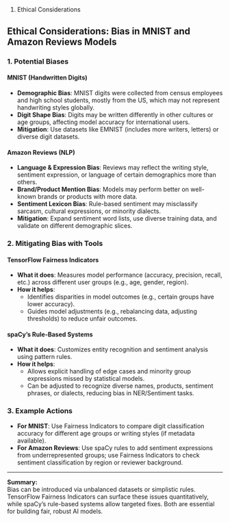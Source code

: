 
##
1. Ethical Considerations

## Ethical Considerations: Bias in MNIST and Amazon Reviews Models

### 1. Potential Biases

#### MNIST (Handwritten Digits)
- **Demographic Bias**: MNIST digits were collected from census employees and high school students, mostly from the US, which may not represent handwriting styles globally.
- **Digit Shape Bias**: Digits may be written differently in other cultures or age groups, affecting model accuracy for international users.
- **Mitigation**: Use datasets like EMNIST (includes more writers, letters) or diverse digit datasets.

#### Amazon Reviews (NLP)
- **Language & Expression Bias**: Reviews may reflect the writing style, sentiment expression, or language of certain demographics more than others.
- **Brand/Product Mention Bias**: Models may perform better on well-known brands or products with more data.
- **Sentiment Lexicon Bias**: Rule-based sentiment may misclassify sarcasm, cultural expressions, or minority dialects.
- **Mitigation**: Expand sentiment word lists, use diverse training data, and validate on different demographic slices.

### 2. Mitigating Bias with Tools

#### TensorFlow Fairness Indicators
- **What it does**: Measures model performance (accuracy, precision, recall, etc.) across different user groups (e.g., age, gender, region).
- **How it helps**: 
  - Identifies disparities in model outcomes (e.g., certain groups have lower accuracy).
  - Guides model adjustments (e.g., rebalancing data, adjusting thresholds) to reduce unfair outcomes.

#### spaCy’s Rule-Based Systems
- **What it does**: Customizes entity recognition and sentiment analysis using pattern rules.
- **How it helps**:
  - Allows explicit handling of edge cases and minority group expressions missed by statistical models.
  - Can be adjusted to recognize diverse names, products, sentiment phrases, or dialects, reducing bias in NER/Sentiment tasks.

### 3. Example Actions

- **For MNIST**: Use Fairness Indicators to compare digit classification accuracy for different age groups or writing styles (if metadata available).
- **For Amazon Reviews**: Use spaCy rules to add sentiment expressions from underrepresented groups; use Fairness Indicators to check sentiment classification by region or reviewer background.

---

**Summary:**  
Bias can be introduced via unbalanced datasets or simplistic rules. TensorFlow Fairness Indicators can surface these issues quantitatively, while spaCy’s rule-based systems allow targeted fixes. Both are essential for building fair, robust AI models.
